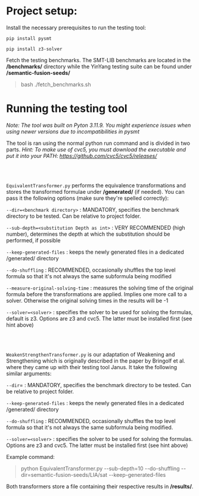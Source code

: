 # Project setup:

Install the necessary prerequisites to run the testing tool:

`pip install pysmt`

`pip install z3-solver`

Fetch the testing benchmarks. The SMT-LIB benchmarks are located in the **/benchmarks/** directory while the YinYang testing suite can be found under **/semantic-fusion-seeds/**
> bash ./fetch_benchmarks.sh


# Running the testing tool

*Note: The tool was built on Pyton 3.11.9. You might experience issues when using newer versions due to incompatibilities in pysmt*

The tool is ran using the normal python run command and is divided in two parts.
*Hint: To make use of cvc5, you must download the executable and put it into your PATH: https://github.com/cvc5/cvc5/releases/*

<br/><br/>

`EquivalentTransformer.py` performs the equivalence transformations and stores the transformed formulae under **/generated/** (if needed). You can pass it the following options (make sure they're spelled correctly):

`--dir=<benchmark directory>` : MANDATORY, specifies the benchmark directory to be tested. Can be relative to project folder.

`--sub-depth=<substitution Depth as int>` : VERY RECOMMENDED (high number), determines the depth at which the substitution should be performed, if possible

`--keep-generated-files` : keeps the newly generated files in a dedicated /generated/ directory

`--do-shuffling` : RECOMMENDED, occasionally shuffles the top level formula so that it's not always the same subformula being modified

`--measure-original-solving-time` : measures the solving time of the original formula before the transformations are applied. Implies one more call to a solver. Otherwise the original solving times in the results will be -1

`--solver=<solver>` : specifies the solver to be used for solving the formulas, default is z3. Options are z3 and cvc5. The latter must be installed first (see hint above)
  
<br/><br/>

`WeakenStrengthenTransformer.py` is our adaptation of Weakening and Strengthening which is originally described in the paper by Bringolf et al. where they came up with their testing tool Janus. It take the following similar arguments:

`--dir`=<benchmark directory> : MANDATORY, specifies the benchmark directory to be tested. Can be relative to project folder.

`--keep-generated-files` : keeps the newly generated files in a dedicated /generated/ directory

`--do-shuffling` : RECOMMENDED, occasionally shuffles the top level formula so that it's not always the same subformula being modified.

`--solver=<solver>` : specifies the solver to be used for solving the formulas. Options are z3 and cvc5. The latter must be installed first (see hint above)

Example command:

> python EquivalentTransformer.py --sub-depth=10 --do-shuffling --dir=semantic-fusion-seeds/LIA/sat --keep-generated-files

Both transformers store a file containing their respective results in **/results/**.